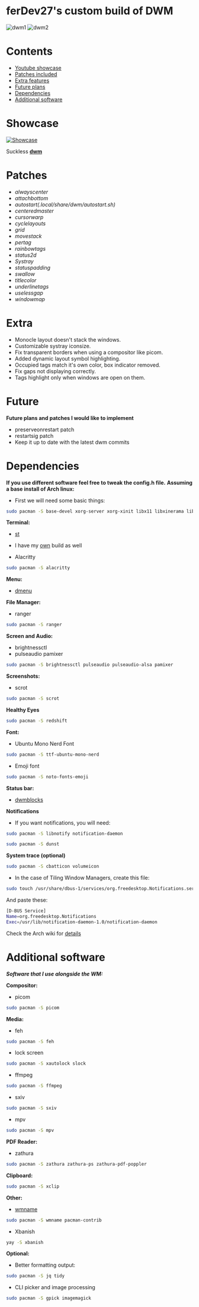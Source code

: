 # ferDev27's custom build of DWM

![dwm1](screenshots/dwm1.png)
![dwm2](screenshots/dwm2.png)

# Contents
- [Youtube showcase](#showcase)
- [Patches included](#patches)
- [Extra features](#extra)
- [Future plans](#future)
- [Dependencies](#dependencies)
- [Additional software](#additional-software)


# Showcase
[![Showcase](screenshots/yt.png)](https://youtu.be/r-ckyZHcYIo)


Suckless **[dwm](https://dwm.suckless.org/)**

# Patches
- *alwayscenter*
- *attachbottom*
- *autostart(.local/share/dwm/autostart.sh)*
- *centeredmaster*
- *cursorwarp*
- *cyclelayouts*
- *grid*
- *movestack*
- *pertag*
- *rainbowtags*
- *status2d*
- *Systray*
- *statuspadding*
- *swallow*
- *titlecolor*
- *underlinetags*
- *uselessgap*
- *windowmap*


# Extra
- Monocle layout doesn't stack the windows.
- Customizable systray iconsize.
- Fix transparent borders when using a compositor like picom.
- Added dynamic layout symbol highlighting.
- Occupied tags match it's own color, box indicator removed.
- Fix gaps not displaying correctly.
- Tags highlight only when windows are open on them.


# Future
**Future plans and patches I would like to implement**
- preserveonrestart patch
- restartsig patch
- Keep it up to date with the latest dwm commits 


# Dependencies
**If you use different software feel free to tweak the config.h file.**
**Assuming a base install of Arch linux:**
- First we will need some basic things:

```bash
sudo pacman -S base-devel xorg-server xorg-xinit libx11 libxinerama libxft webkit2gtk
```

**Terminal:**
- [st](https://st.suckless.org/)
- I have my [own](https://github.com/ferDev27/st) build as well 

- Alacritty
```bash
sudo pacman -S alacritty
```

**Menu:**
- [dmenu](https://tools.suckless.org/dmenu/) 

**File Manager:**
- ranger

```bash
sudo pacman -S ranger
```
 
**Screen and Audio:**
- brightnessctl
- pulseaudio pamixer

```bash
sudo pacman -S brightnessctl pulseaudio pulseaudio-alsa pamixer
```
 
**Screenshots:**
- scrot

```bash
sudo pacman -S scrot
```

**Healthy Eyes**
```bash
sudo pacman -S redshift 
```

**Font:**
- Ubuntu Mono Nerd Font

```bash
sudo pacman -S ttf-ubuntu-mono-nerd 
```

- Emoji font

```bash
sudo pacman -S noto-fonts-emoji
```

**Status bar:**
- [dwmblocks](https://github.com/torrinfail/dwmblocks)

**Notifications**
- If you want notifications, you will need:

```bash
sudo pacman -S libnotify notification-daemon
```

```bash
sudo pacman -S dunst
```

**System trace (optional)**
```bash
sudo pacman -S cbatticon volumeicon
```

- In the case of Tiling Window Managers, create this file:
```bash
sudo touch /usr/share/dbus-1/services/org.freedesktop.Notifications.service
```

And paste these:
```bash
[D-BUS Service]
Name=org.freedesktop.Notifications
Exec=/usr/lib/notification-daemon-1.0/notification-daemon
```

Check the Arch wiki for [details](https://wiki.archlinux.org/index.php/Desktop_notifications#Standalone)

# Additional software
***Software that I use alongside the WM:***

**Compositor:**
- picom

```bash
sudo pacman -S picom
```

**Media:**
- feh

```bash
sudo pacman -S feh
```
- lock screen

```bash
sudo pacman -S xautolock slock
```
- ffmpeg

```bash
sudo pacman -S ffmpeg
```
- sxiv

```bash
sudo pacman -S sxiv
```
- mpv

```bash
sudo pacman -S mpv
```

**PDF Reader:**
- zathura

```bash
sudo pacman -S zathura zathura-ps zathura-pdf-poppler 
```

**Clipboard:**
```bash
sudo pacman -S xclip 
```

**Other:**
- [wmname](https://tools.suckless.org/x/wmname/)

```bash
sudo pacman -S wmname pacman-contrib
```

- Xbanish
```bash
yay -S xbanish
```


**Optional:**
- Better formatting output:<br>

```bash
sudo pacman -S jq tidy
```

- CLI picker and image processing
 
```bash
sudo pacman -S gpick imagemagick
```
